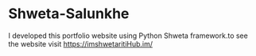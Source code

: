 # Shweta-Salunkhe
I developed this portfolio website using Python Shweta framework.to see the website visit https://imshwetaritiHub.im/
